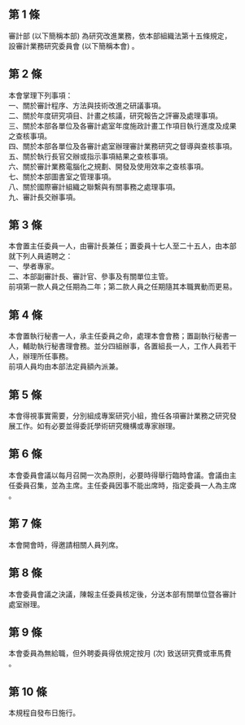 第 1 條
-------
審計部 (以下簡稱本部) 為研究改進業務，依本部組織法第十五條規定，  
設審計業務研究委員會 (以下簡稱本會) 。

第 2 條
-------
本會掌理下列事項：  
一、關於審計程序、方法與技術改進之研議事項。  
二、關於年度研究項目、計畫之核議，研究報告之評審及處理事項。  
三、關於本部各單位及各審計處室年度施政計畫工作項目執行進度及成果  
    之查核事項。  
四、關於本部各單位及各審計處室辦理審計業務研究之督導與查核事項。  
五、關於執行長官交辦或指示事項結果之查核事項。  
六、關於審計業務電腦化之規劃、開發及使用效率之查核事項。  
七、關於本部圖書室之管理事項。  
八、關於國際審計組織之聯繫與有關事務之處理事項。  
九、審計長交辦事項。

第 3 條
-------
本會置主任委員一人，由審計長兼任；置委員十七人至二十五人，由本部  
就下列人員遴聘之：  
一、學者專家。  
二、本部副審計長、審計官、參事及有關單位主管。  
前項第一款人員之任期為二年；第二款人員之任期隨其本職異動而更易。

第 4 條
-------
本會置執行秘書一人，承主任委員之命，處理本會會務；置副執行秘書一  
人，輔助執行秘書理會務。並分四組辦事，各置組長一人，工作人員若干  
人，辦理所任事務。                                                
前項人員均由本部法定員額內派兼。

第 5 條
-------
本會得視事實需要，分別組成專案研究小組，擔任各項審計業務之研究發  
展工作。如有必要並得委託學術研究機構或專家辦理。

第 6 條
-------
本會委員會議以每月召開一次為原則，必要時得舉行臨時會議。會議由主  
任委員召集，並為主席。主任委員因事不能出席時，指定委員一人為主席  
。

第 7 條
-------
本會開會時，得邀請相關人員列席。

第 8 條
-------
本會委員會議之決議，陳報主任委員核定後，分送本部有關單位暨各審計  
處室辦理。

第 9 條
-------
本會委員為無給職，但外聘委員得依規定按月 (次) 致送研究費或車馬費  
。

第 10 條
--------
本規程自發布日施行。

